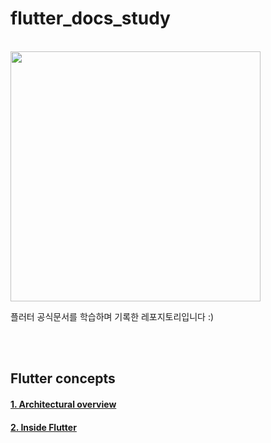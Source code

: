 # flutter_docs_study

<br/>

<img src="https://flutter-ko.dev/assets/images/shared/brand/flutter/logo/flutter-lockup.png" width="400">

플러터 공식문서를 학습하며 기록한 레포지토리입니다 :)

<br/>
<br/>

## Flutter concepts

#### [1. Architectural overview]()

#### [2. Inside Flutter]()






